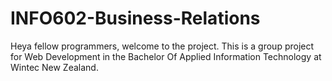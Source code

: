# INFO602-Business-Relations
Heya fellow programmers, welcome to the project. This is a group project for Web Development in the Bachelor Of Applied Information Technology at Wintec New Zealand.
